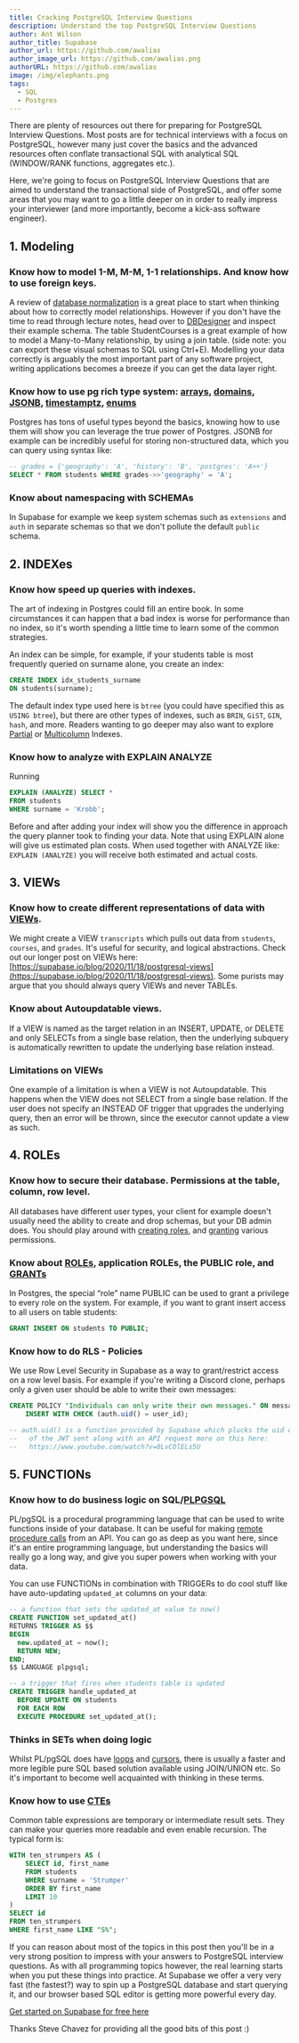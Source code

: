 ```yaml
---
title: Cracking PostgreSQL Interview Questions 
description: Understand the top PostgreSQL Interview Questions 
author: Ant Wilson
author_title: Supabase
author_url: https://github.com/awalias
author_image_url: https://github.com/awalias.png
authorURL: https://github.com/awalias
image: /img/elephants.png
tags:
  - SQL
  - Postgres
---
```



There are plenty of resources out there for preparing for PostgreSQL Interview Questions. Most posts are for technical interviews with a focus on PostgreSQL, however many just cover the basics and the advanced resources often conflate transactional SQL with analytical SQL (WINDOW/RANK functions, aggregates etc.).

Here, we're going to focus on PostgreSQL Interview Questions that are aimed to understand the transactional side of PostgreSQL, and offer some areas that you may want to go a little deeper on in order to really impress your interviewer (and more importantly, become a kick-ass software engineer). 

## 1. Modeling

### Know how to model 1-M, M-M, 1-1 relationships. And know how to use foreign keys.

A review of [database normalization](https://ocw.mit.edu/courses/civil-and-environmental-engineering/1-264j-database-internet-and-systems-integration-technologies-fall-2013/lecture-notes-exercises/MIT1_264JF13_lect_10.pdf) is a great place to start when thinking about how to correctly model relationships. However if you don't have the time to read through lecture notes, head over to [DBDesigner](https://app.dbdesigner.net/designer/schema/guest_template) and inspect their example schema. The table StudentCourses is a great example of how to model a Many-to-Many relationship, by using a join table. (side note: you can export these visual schemas to SQL using Ctrl+E). Modelling your data correctly is arguably the most important part of any software project, writing applications becomes a breeze if you can get the data layer right.

### Know how to use pg rich type system: [arrays](https://www.postgresql.org/docs/current/arrays.html), [domains](https://www.postgresql.org/docs/current/domains.html), [JSONB](https://www.postgresql.org/docs/13/datatype-json.html), [timestamptz](https://www.postgresql.org/docs/current/functions-datetime.html), [enums](https://www.postgresql.org/docs/13/datatype-enum.html)

Postgres has tons of useful types beyond the basics, knowing how to use them will show you can leverage the true power of Postgres. JSONB for example can be incredibly useful for storing non-structured data, which you can query using syntax like:

```sql
-- grades = {'geography': 'A', 'history': 'B', 'postgres': 'A++'}
SELECT * FROM students WHERE grades->>'geography' = 'A';
```

### Know about namespacing with SCHEMAs

In Supabase for example we keep system schemas such as `extensions` and `auth` in separate schemas so that we don't pollute the default `public` schema.

## 2. INDEXes

### Know how speed up queries with indexes.

The art of indexing in Postgres could fill an entire book. In some circumstances it can happen that a bad index is worse for performance than no index, so it's worth spending a little time to learn some of the common strategies.

An index can be simple, for example, if your students table is most frequently queried on surname alone, you create an index: 

```sql
CREATE INDEX idx_students_surname 
ON students(surname);
```

The default index type used here is `btree` (you could have specified this as `USING btree`), but there are other types of indexes, such as `BRIN`, `GiST`, `GIN`, `hash`, and more. Readers wanting to go deeper may also want to explore [Partial](https://www.postgresql.org/docs/current/indexes-partial.html) or [Multicolumn](https://www.postgresql.org/docs/13/indexes-multicolumn.html) Indexes.

### Know how to analyze with EXPLAIN ANALYZE

Running 

```sql
EXPLAIN (ANALYZE) SELECT *
FROM students
WHERE surname = 'Krobb';
```

Before and after adding your index will show you the difference in approach the query planner took to finding your data. Note that using EXPLAIN alone will give us estimated plan costs. When used together with ANALYZE like: `EXPLAIN (ANALYZE)` you will receive both estimated and actual costs.

## 3. VIEWs

### Know how to create different representations of data with [VIEWs](https://supabase.io/blog/2020/11/18/postgresql-views).

We might create a VIEW `transcripts` which pulls out data from `students`, `courses`, and `grades`. It's useful for security, and logical abstractions. Check out our longer post on VIEWs here: [https://supabase.io/blog/2020/11/18/postgresql-views](https://supabase.io/blog/2020/11/18/postgresql-views). Some purists may argue that you should always query VIEWs and never TABLEs.

### Know about Autoupdatable views.

If a VIEW is named as the target relation in an INSERT, UPDATE, or DELETE and only SELECTs from a single base relation, then the underlying subquery is automatically rewritten to update the underlying base relation instead. 

### Limitations on VIEWs

One example of a limitation is when a VIEW is not Autoupdatable. This happens when the VIEW does not SELECT from a single base relation. If the user does not specify an INSTEAD OF trigger that upgrades the underlying query, then an error will be thrown, since the executor cannot update a view as such.

## 4. ROLEs

### Know how to secure their database. Permissions at the table, column, row level.

All databases have different user types, your client for example doesn't usually need the ability to create and drop schemas, but your DB admin does. You should play around with [creating roles](https://www.postgresql.org/docs/current/database-roles.html), and [granting](https://www.postgresql.org/docs/current/role-membership.html) various permissions.

### Know about [ROLEs](https://www.postgresql.org/docs/13/sql-createrole.html), application ROLEs, the PUBLIC role, and [GRANTs](https://www.postgresql.org/docs/current/sql-grant.html)

In Postgres, the special “role” name PUBLIC can be used to grant a privilege to every role on the system. For example, if you want to grant insert access to all users on table students:

```sql
GRANT INSERT ON students TO PUBLIC;
```

### Know how to do RLS - Policies

We use Row Level Security in Supabase as a way to grant/restrict access on a row level basis. For example if you're writing a Discord clone, perhaps only a given user should be able to write their own messages:

```sql
CREATE POLICY "Individuals can only write their own messages." ON messages FOR
    INSERT WITH CHECK (auth.uid() = user_id);

-- auth.uid() is a function provided by Supabase which plucks the uid out
--   of the JWT sent along with an API request more on this here:
--   https://www.youtube.com/watch?v=0LvCOlELs5U
```

## 5. FUNCTIONs

### Know how to do business logic on SQL/[PLPGSQL](https://www.postgresql.org/docs/current/plpgsql-overview.html#PLPGSQL-ADVANTAGES)

PL/pgSQL is a procedural programming language that can be used to write functions inside of your database. It can be useful for making [remote procedure calls](https://supabase.io/docs/client/rpc) from an API. You can go as deep as you want here, since it's an entire programming language, but understanding the basics will really go a long way, and give you super powers when working with your data.

You can use FUNCTIONs in combination with TRIGGERs to do cool stuff like have auto-updating `updated_at` columns on your data:

```sql
-- a function that sets the updated_at value to now()
CREATE FUNCTION set_updated_at()
RETURNS TRIGGER AS $$
BEGIN
  new.updated_at = now();
  RETURN NEW;
END;
$$ LANGUAGE plpgsql;

-- a trigger that fires when students table is updated
CREATE TRIGGER handle_updated_at
  BEFORE UPDATE ON students
  FOR EACH ROW
  EXECUTE PROCEDURE set_updated_at();
```

### Thinks in SETs when doing logic

Whilst PL/pgSQL does have [loops](https://www.postgresql.org/docs/current/plpgsql-control-structures.html#PLPGSQL-CONTROL-STRUCTURES-LOOPS) and [cursors](https://www.postgresql.org/docs/current/plpgsql-cursors.html), there is usually a faster and more legible pure SQL based solution available using JOIN/UNION etc. So it's important to become well acquainted with thinking in these terms.

### Know how to use [CTEs](https://www.postgresqltutorial.com/postgresql-cte/)

Common table expressions are temporary or intermediate result sets. They can make your queries more readable and even enable recursion. The typical form is:

```sql
WITH ten_strumpers AS (
    SELECT id, first_name 
    FROM students 
    WHERE surname = 'Strumper'
    ORDER BY first_name
    LIMIT 10 
)
SELECT id 
FROM ten_strumpers
WHERE first_name LIKE "S%";
```

If you can reason about most of the topics in this post then you'll be in a very strong position to impress with your answers to PostgreSQL interview questions. As with all programming topics however, the real learning starts when you put these things into practice. At Supabase we offer a very very fast (the fastest?) way to spin up a PostgreSQL database and start querying it, and our browser based SQL editor is getting more powerful every day.

[Get started on Supabase for free here](https://app.supabase.io)

Thanks Steve Chavez for providing all the good bits of this post :)
